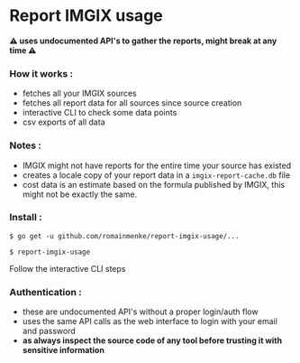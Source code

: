 # Report IMGIX usage

__⚠️ uses undocumented API's to gather the reports, might break at any time ⚠️__

### How it works :

- fetches all your IMGIX sources
- fetches all report data for all sources since source creation
- interactive CLI to check some data points
- csv exports of all data

### Notes :

- IMGIX might not have reports for the entire time your source has existed
- creates a locale copy of your report data in a `imgix-report-cache.db` file
- cost data is an estimate based on the formula published by IMGIX, this might not be exactly the same.

### Install :

`$ go get -u github.com/romainmenke/report-imgix-usage/...`

`$ report-imgix-usage`

Follow the interactive CLI steps

### Authentication :

- these are undocumented API's without a proper login/auth flow
- uses the same API calls as the web interface to login with your email and password
- **as always inspect the source code of any tool before trusting it with sensitive information**
